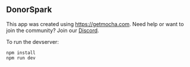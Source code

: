 ## DonorSpark

This app was created using https://getmocha.com.
Need help or want to join the community? Join our [Discord](https://discord.gg/shDEGBSe2d).

To run the devserver:
```
npm install
npm run dev
```

